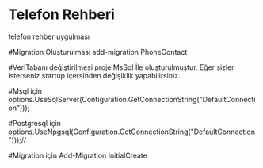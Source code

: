 # Telefon Rehberi
telefon rehber uygulması

#Migration Oluşturulması
 add-migration PhoneContact
 
#VeriTabanı değiştirilmesi
proje MsSql İle oluşturulmuştur. Eğer sizler isterseniz startup içersinden değişiklik yapabilirsiniz.

#Msql için
 options.UseSqlServer(Configuration.GetConnectionString("DefaultConnection")));
 
#Postgresql için
 options.UseNpgsql(Configuration.GetConnectionString("DefaultConnection")));//
 
#Migration için
Add-Migration InitialCreate
